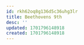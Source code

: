```yaml
---
id: rkh62oq8g136d5c36uhg3lr
title: Beethovens 9th
desc: ''
updated: 1701796148918
created: 1701796148918
---
```

